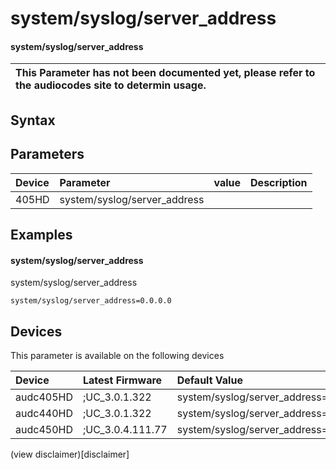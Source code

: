 ﻿---
description: system/syslog/server_address
search: false
---

# system/syslog/server_address

#### system/syslog/server_address


| This Parameter has not been documented yet, please refer to the audiocodes site to determin usage.  | 
| :--- |

## Syntax

## Parameters
|Device|Parameter|value|Description|
|:---|:---|:---|:---|
| 405HD | system/syslog/server_address |  |  |

## Examples
#### system/syslog/server_address

system/syslog/server_address

```
system/syslog/server_address=0.0.0.0
```

## Devices
This parameter is available on the following devices

| Device | Latest Firmware | Default Value |
|:---|:---|:---|
| audc405HD | ;UC_3.0.1.322 | system/syslog/server_address=0.0.0.0 
| audc440HD | ;UC_3.0.1.322 | system/syslog/server_address=0.0.0.0 
| audc450HD | ;UC_3.0.4.111.77 | system/syslog/server_address=0.0.0.0 

(view disclaimer)[disclaimer]
